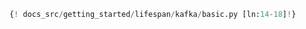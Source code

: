 ```python linenums="14" hl_lines="2"
{! docs_src/getting_started/lifespan/kafka/basic.py [ln:14-18]!}
```